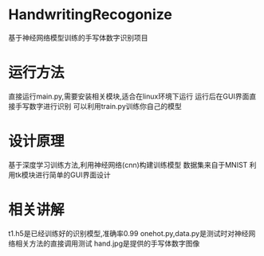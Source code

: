 # HandwritingRecogonize
基于神经网络模型训练的手写体数字识别项目

# 运行方法
直接运行main.py,需要安装相关模块,适合在linux环境下运行
运行后在GUI界面直接手写数字进行识别
可以利用train.py训练你自己的模型

# 设计原理
基于深度学习训练方法,利用神经网络(cnn)构建训练模型
数据集来自于MNIST
利用tk模块进行简单的GUI界面设计

# 相关讲解
t1.h5是已经训练好的识别模型,准确率0.99
onehot.py,data.py是测试时对神经网络相关方法的直接调用测试
hand.jpg是提供的手写体数字图像
